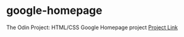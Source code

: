 # google-homepage
The Odin Project: HTML/CSS Google Homepage project
<a href="http://www.theodinproject.com/web-development-101/html-css">Project Link</a>

